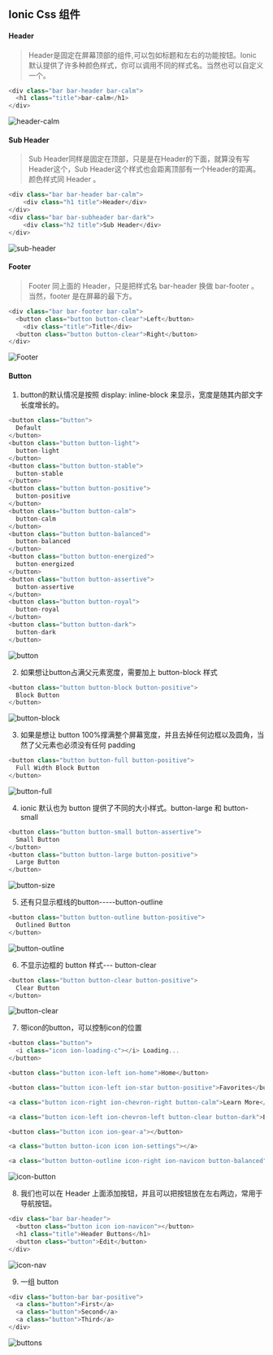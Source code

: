 ## Ionic Css 组件

#### Header

> Header是固定在屏幕顶部的组件,可以包如标题和左右的功能按钮。Ionic 默认提供了许多种颜色样式，你可以调用不同的样式名。当然也可以自定义一个。


```javascript
<div class="bar bar-header bar-calm">
  <h1 class="title">bar-calm</h1>
</div>
```

![header-calm](http://7vijqz.com1.z0.glb.clouddn.com/header.png)


#### Sub Header

> Sub Header同样是固定在顶部，只是是在Header的下面，就算没有写Header这个，Sub Header这个样式也会距离顶部有一个Header的距离。颜色样式同 Header 。

```javascript
<div class="bar bar-header bar-calm">
    <div class="h1 title">Header</div>
</div>
<div class="bar bar-subheader bar-dark">
    <div class="h2 title">Sub Header</div>
</div>
```

![sub-header](http://7vijqz.com1.z0.glb.clouddn.com/subheader.png)


#### Footer

> Footer 同上面的 Header，只是把样式名 bar-header 换做 bar-footer 。当然，footer 是在屏幕的最下方。

```javascript
<div class="bar bar-footer bar-calm">
  <button class="button button-clear">Left</button>
    <div class="title">Title</div>
  <button class="button button-clear">Right</button>
</div>
```

![Footer](http://7vijqz.com1.z0.glb.clouddn.com/footer.png)


#### Button

 1. button的默认情况是按照 display: inline-block 来显示，宽度是随其内部文字长度增长的。

```javascript
<button class="button">
  Default
</button>
<button class="button button-light">
  button-light
</button>
<button class="button button-stable">
  button-stable
</button>
<button class="button button-positive">
  button-positive
</button>
<button class="button button-calm">
  button-calm
</button>
<button class="button button-balanced">
  button-balanced
</button>
<button class="button button-energized">
  button-energized
</button>
<button class="button button-assertive">
  button-assertive
</button>
<button class="button button-royal">
  button-royal
</button>
<button class="button button-dark">
  button-dark
</button>
```

![button](http://7vijqz.com1.z0.glb.clouddn.com/button.png)


2. 如果想让button占满父元素宽度，需要加上 button-block 样式

```javascript
<button class="button button-block button-positive">
  Block Button
</button>
```
![button-block](http://7vijqz.com1.z0.glb.clouddn.com/button-block.png)


3. 如果是想让 button 100%撑满整个屏幕宽度，并且去掉任何边框以及圆角，当然了父元素也必须没有任何 padding

```javascript
<button class="button button-full button-positive">
  Full Width Block Button
</button>
```
![button-full](http://7vijqz.com1.z0.glb.clouddn.com/button-full.png)


4. ionic 默认也为 button 提供了不同的大小样式。button-large 和 button-small

```javascript
<button class="button button-small button-assertive">
  Small Button
</button>
<button class="button button-large button-positive">
  Large Button
</button>
```

![button-size](http://7vijqz.com1.z0.glb.clouddn.com/button-size.png)


5. 还有只显示框线的button-----button-outline

```javascript
<button class="button button-outline button-positive">
  Outlined Button
</button>
```

![button-outline](http://7vijqz.com1.z0.glb.clouddn.com/button-outline.png)


6. 不显示边框的 button 样式--- button-clear

```javascript
<button class="button button-clear button-positive">
  Clear Button
</button>
```

![button-clear](http://7vijqz.com1.z0.glb.clouddn.com/button-clear.png)


7. 带icon的button，可以控制icon的位置

```javascript
<button class="button">
  <i class="icon ion-loading-c"></i> Loading...
</button>

<button class="button icon-left ion-home">Home</button>

<button class="button icon-left ion-star button-positive">Favorites</button>

<a class="button icon-right ion-chevron-right button-calm">Learn More</a>

<a class="button icon-left ion-chevron-left button-clear button-dark">Back</a>

<button class="button icon ion-gear-a"></button>

<a class="button button-icon icon ion-settings"></a>

<a class="button button-outline icon-right ion-navicon button-balanced">Reorder</a>
```

![icon-button](http://7vijqz.com1.z0.glb.clouddn.com/icon-button.png)


8. 我们也可以在 Header 上面添加按钮，并且可以把按钮放在左右两边，常用于导航按钮。

```javascript
<div class="bar bar-header">
  <button class="button icon ion-navicon"></button>
  <h1 class="title">Header Buttons</h1>
  <button class="button">Edit</button>
</div>
```

![icon-nav](http://7vijqz.com1.z0.glb.clouddn.com/button-nav.png)



9. 一组 button

```javascript
<div class="button-bar bar-positive">
  <a class="button">First</a>
  <a class="button">Second</a>
  <a class="button">Third</a>
</div>
```

![buttons](http://7vijqz.com1.z0.glb.clouddn.com/buttons.png)
